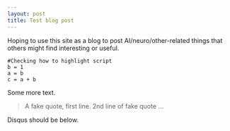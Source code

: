 ```yaml
---
layout: post
title: Test blog post
---
```


Hoping to use this site as a blog to post AI/neuro/other-related things that others might find interesting or useful.

```
#Checking how to highlight script
b = 1
a = b
c = a + b
```

Some more text.

> A fake quote, first line. 
> 2nd line of fake quote
> ...


Disqus should be below.
